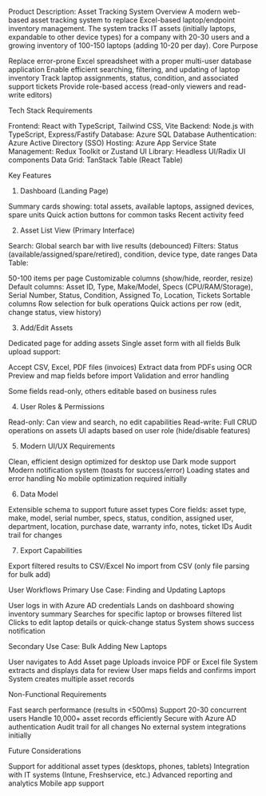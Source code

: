 Product Description: Asset Tracking System
Overview
A modern web-based asset tracking system to replace Excel-based laptop/endpoint inventory management. The system tracks IT assets (initially laptops, expandable to other device types) for a company with 20-30 users and a growing inventory of 100-150 laptops (adding 10-20 per day).
Core Purpose

Replace error-prone Excel spreadsheet with a proper multi-user database application
Enable efficient searching, filtering, and updating of laptop inventory
Track laptop assignments, status, condition, and associated support tickets
Provide role-based access (read-only viewers and read-write editors)

Tech Stack Requirements

Frontend: React with TypeScript, Tailwind CSS, Vite
Backend: Node.js with TypeScript, Express/Fastify
Database: Azure SQL Database
Authentication: Azure Active Directory (SSO)
Hosting: Azure App Service
State Management: Redux Toolkit or Zustand
UI Library: Headless UI/Radix UI components
Data Grid: TanStack Table (React Table)

Key Features
1. Dashboard (Landing Page)

Summary cards showing: total assets, available laptops, assigned devices, spare units
Quick action buttons for common tasks
Recent activity feed

2. Asset List View (Primary Interface)

Search: Global search bar with live results (debounced)
Filters: Status (available/assigned/spare/retired), condition, device type, date ranges
Data Table:

50-100 items per page
Customizable columns (show/hide, reorder, resize)
Default columns: Asset ID, Type, Make/Model, Specs (CPU/RAM/Storage), Serial Number, Status, Condition, Assigned To, Location, Tickets
Sortable columns
Row selection for bulk operations
Quick actions per row (edit, change status, view history)



3. Add/Edit Assets

Dedicated page for adding assets
Single asset form with all fields
Bulk upload support:

Accept CSV, Excel, PDF files (invoices)
Extract data from PDFs using OCR
Preview and map fields before import
Validation and error handling


Some fields read-only, others editable based on business rules

4. User Roles & Permissions

Read-only: Can view and search, no edit capabilities
Read-write: Full CRUD operations on assets
UI adapts based on user role (hide/disable features)

5. Modern UI/UX Requirements

Clean, efficient design optimized for desktop use
Dark mode support
Modern notification system (toasts for success/error)
Loading states and error handling
No mobile optimization required initially

6. Data Model

Extensible schema to support future asset types
Core fields: asset type, make, model, serial number, specs, status, condition, assigned user, department, location, purchase date, warranty info, notes, ticket IDs
Audit trail for changes

7. Export Capabilities

Export filtered results to CSV/Excel
No import from CSV (only file parsing for bulk add)

User Workflows
Primary Use Case: Finding and Updating Laptops

User logs in with Azure AD credentials
Lands on dashboard showing inventory summary
Searches for specific laptop or browses filtered list
Clicks to edit laptop details or quick-change status
System shows success notification

Secondary Use Case: Bulk Adding New Laptops

User navigates to Add Asset page
Uploads invoice PDF or Excel file
System extracts and displays data for review
User maps fields and confirms import
System creates multiple asset records

Non-Functional Requirements

Fast search performance (results in <500ms)
Support 20-30 concurrent users
Handle 10,000+ asset records efficiently
Secure with Azure AD authentication
Audit trail for all changes
No external system integrations initially

Future Considerations

Support for additional asset types (desktops, phones, tablets)
Integration with IT systems (Intune, Freshservice, etc.)
Advanced reporting and analytics
Mobile app support